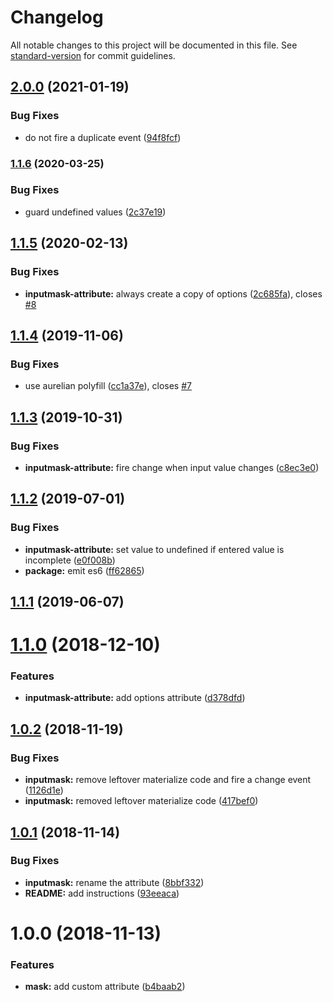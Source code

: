 # Changelog

All notable changes to this project will be documented in this file. See [standard-version](https://github.com/conventional-changelog/standard-version) for commit guidelines.

## [2.0.0](https://github.com/MaximBalaganskiy/aurelia-inputmask/compare/v1.1.6...v2.0.0) (2021-01-19)


### Bug Fixes

* do not fire a duplicate event ([94f8fcf](https://github.com/MaximBalaganskiy/aurelia-inputmask/commit/94f8fcf9c7aa989a74045f75df487e9cc4e846ef))

### [1.1.6](https://github.com/MaximBalaganskiy/aurelia-inputmask/compare/v1.1.5...v1.1.6) (2020-03-25)


### Bug Fixes

* guard undefined values ([2c37e19](https://github.com/MaximBalaganskiy/aurelia-inputmask/commit/2c37e19))



<a name="1.1.5"></a>
## [1.1.5](https://github.com/MaximBalaganskiy/aurelia-inputmask/compare/v1.1.4...v1.1.5) (2020-02-13)


### Bug Fixes

* **inputmask-attribute:** always create a copy of options ([2c685fa](https://github.com/MaximBalaganskiy/aurelia-inputmask/commit/2c685fa)), closes [#8](https://github.com/MaximBalaganskiy/aurelia-inputmask/issues/8)



<a name="1.1.4"></a>
## [1.1.4](https://github.com/MaximBalaganskiy/aurelia-inputmask/compare/v1.1.3...v1.1.4) (2019-11-06)


### Bug Fixes

* use aurelian polyfill ([cc1a37e](https://github.com/MaximBalaganskiy/aurelia-inputmask/commit/cc1a37e)), closes [#7](https://github.com/MaximBalaganskiy/aurelia-inputmask/issues/7)



<a name="1.1.3"></a>
## [1.1.3](https://github.com/MaximBalaganskiy/aurelia-inputmask/compare/v1.1.2...v1.1.3) (2019-10-31)


### Bug Fixes

* **inputmask-attribute:** fire change when input value changes ([c8ec3e0](https://github.com/MaximBalaganskiy/aurelia-inputmask/commit/c8ec3e0))



<a name="1.1.2"></a>
## [1.1.2](https://github.com/MaximBalaganskiy/aurelia-inputmask/compare/v1.1.1...v1.1.2) (2019-07-01)


### Bug Fixes

* **inputmask-attribute:** set value to undefined if entered value is incomplete ([e0f008b](https://github.com/MaximBalaganskiy/aurelia-inputmask/commit/e0f008b))
* **package:** emit es6 ([ff62865](https://github.com/MaximBalaganskiy/aurelia-inputmask/commit/ff62865))



<a name="1.1.1"></a>
## [1.1.1](https://github.com/MaximBalaganskiy/aurelia-inputmask/compare/v1.1.0...v1.1.1) (2019-06-07)



<a name="1.1.0"></a>
# [1.1.0](https://github.com/MaximBalaganskiy/aurelia-inputmask/compare/v1.0.2...v1.1.0) (2018-12-10)


### Features

* **inputmask-attribute:** add options attribute ([d378dfd](https://github.com/MaximBalaganskiy/aurelia-inputmask/commit/d378dfd))



<a name="1.0.2"></a>
## [1.0.2](https://github.com/MaximBalaganskiy/aurelia-inputmask/compare/v1.0.1...v1.0.2) (2018-11-19)


### Bug Fixes

* **inputmask:** remove leftover materialize code and fire a change event ([1126d1e](https://github.com/MaximBalaganskiy/aurelia-inputmask/commit/1126d1e))
* **inputmask:** removed leftover materialize code ([417bef0](https://github.com/MaximBalaganskiy/aurelia-inputmask/commit/417bef0))



<a name="1.0.1"></a>
## [1.0.1](https://github.com/MaximBalaganskiy/aurelia-inputmask/compare/v1.0.0...v1.0.1) (2018-11-14)


### Bug Fixes

* **inputmask:** rename the attribute ([8bbf332](https://github.com/MaximBalaganskiy/aurelia-inputmask/commit/8bbf332))
* **README:** add instructions ([93eeaca](https://github.com/MaximBalaganskiy/aurelia-inputmask/commit/93eeaca))



<a name="1.0.0"></a>
# 1.0.0 (2018-11-13)


### Features

* **mask:** add custom attribute ([b4baab2](https://github.com/MaximBalaganskiy/aurelia-inputmask/commit/b4baab2))
